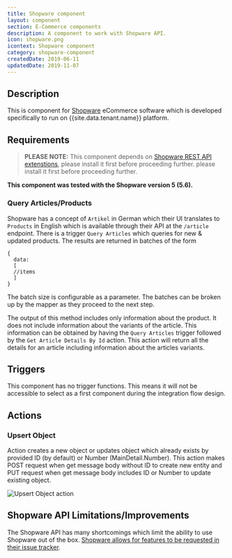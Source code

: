 ```yaml
---
title: Shopware component
layout: component
section: E-Commerce components
description: A component to work with Shopware API.
icon: shopware.png
icontext: Shopware component
category: shopware-component
createdDate: 2019-06-11
updatedDate: 2019-11-07
---
```


## Description

This is component for [Shopware](https://shopware.com/) eCommerce software which
is developed specifically to run on {{site.data.tenant.name}} platform.


## Requirements

> **PLEASE NOTE:** This component depends on [Shopware REST API extenstions](https://github.com/elasticio/elasticio-shopware-api-extension),
> please install it first before proceeding further.	please install it first before proceeding further.



**This component was tested with the Shopware version 5 (5.6).**

### Query Articles/Products

Shopware has a concept of ``Artikel`` in German which their UI translates to
``Products`` in English which is available through their API at the ``/article``
endpoint.  There is a trigger ``Query Articles`` which queries for new & updated
products.  The results are returned in batches of the form

```
{
  data:
  [
  //items
  ]
}
```

The batch size is configurable as a parameter. The batches can be broken up by
the mapper as they proceed to the next step.

The output of this method includes only information about the product.  It does
not include information about the variants of the article.  This information can
be obtained by having the ``Query Articles`` trigger followed by the ``Get
Article Details By Id`` action.  This action will return all the details for an
article including information about the articles variants.

## Triggers

This component has no trigger functions. This means it will not be accessible to
select as a first component during the integration flow design.


## Actions

### Upsert Object

Action creates a new object or updates object which already exists by provided ID (by default) or Number (MainDetail.Number).
This action makes POST request when get message body without ID to create new entity
and PUT request when get message body includes ID or Number to update existing object.

![Upsert Object action](https://user-images.githubusercontent.com/40201204/68288341-e378fd00-008c-11ea-8df7-dd2e5696287c.png)


## Shopware API Limitations/Improvements

The Shopware API has many shortcomings which limit the ability to use Shopware
out of the box.  [Shopware allows for features to be requested in their issue
tracker](http://en.community.shopware.com/_detail_1282.html#Ticket_overview).
